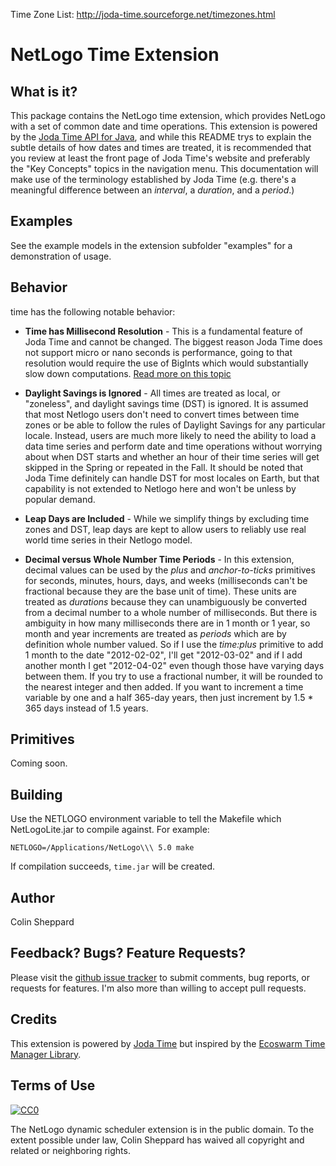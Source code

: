 Time Zone List: http://joda-time.sourceforge.net/timezones.html

# NetLogo Time Extension

## What is it?

This package contains the NetLogo time extension, which provides NetLogo with a set of common date and time operations.  This extension is powered by the [Joda Time API for Java](http://joda-time.sourceforge.net/), and while this README trys to explain the subtle details of how dates and times are treated, it is recommended that you review at least the front page of Joda Time's website and preferably the "Key Concepts" topics in the navigation menu.  This documentation will make use of the terminology established by Joda Time (e.g. there's a meaningful difference between an *interval*, a *duration*, and a *period*.)

## Examples

See the example models in the extension subfolder "examples" for a demonstration of usage.

## Behavior

time has the following notable behavior:

* **Time has Millisecond Resolution** - This is a fundamental feature of Joda Time and cannot be changed.  The biggest reason Joda Time does not support micro or nano seconds is performance, going to that resolution would require the use of BigInts which would substantially slow down computations.  [Read more on this topic](http://joda-time.sourceforge.net/faq.html#submilli)

* **Daylight Savings is Ignored** - All times are treated as local, or "zoneless", and daylight savings time (DST) is ignored.  It is assumed that most Netlogo users don't need to convert times between time zones or be able to follow the rules of Daylight Savings for any particular locale.  Instead, users are much more likely to need the ability to load a data time series and perform date and time operations without worrying about when DST starts and whether an hour of their time series will get skipped in the Spring or repeated in the Fall.  It should be noted that Joda Time definitely can handle DST for most locales on Earth, but that capability is not extended to Netlogo here and won't be unless by popular demand.

* **Leap Days are Included** - While we simplify things by excluding time zones and DST, leap days are kept to allow users to reliably use real world time series in their Netlogo model.

* **Decimal versus Whole Number Time Periods** - In this extension, decimal values can be used by the *plus* and *anchor-to-ticks* primitives for seconds, minutes, hours, days, and weeks (milliseconds can't be fractional because they are the base unit of time).  These units are treated as *durations* because they can unambiguously be converted from a decimal number to a whole number of milliseconds.  But there is ambiguity in how many milliseconds there are in 1 month or 1 year, so month and year increments are treated as *periods* which are by definition whole number valued. So if I use the *time:plus* primitive to add 1 month to the date "2012-02-02", I'll get "2012-03-02" and if I add another month I get "2012-04-02" even though those have varying days between them.  If you try to use a fractional number, it will be rounded to the nearest integer and then added. If you want to increment a time variable by one and a half 365-day years, then just increment by 1.5 * 365 days instead of 1.5 years.

## Primitives

Coming soon.

## Building

Use the NETLOGO environment variable to tell the Makefile which NetLogoLite.jar to compile against.  For example:

    NETLOGO=/Applications/NetLogo\\\ 5.0 make

If compilation succeeds, `time.jar` will be created.

## Author

Colin Sheppard

## Feedback? Bugs? Feature Requests?

Please visit the [github issue tracker](https://github.com/colinsheppard/Time-Extension/issues?state=open) to submit comments, bug reports, or requests for features.  I'm also more than willing to accept pull requests.

## Credits

This extension is powered by [Joda Time](http://joda-time.sourceforge.net/) but inspired by the [Ecoswarm Time Manager Library](http://www.humboldt.edu/ecomodel/software.htm).

## Terms of Use

[![CC0](http://i.creativecommons.org/p/zero/1.0/88x31.png)](http://creativecommons.org/publicdomain/zero/1.0/)

The NetLogo dynamic scheduler extension is in the public domain.  To the extent possible under law, Colin Sheppard has waived all copyright and related or neighboring rights.

